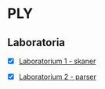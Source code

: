 # PLY

## Laboratoria  
 - [x] [Laboratorium 1 - skaner](../resources/zad1/README.md)  
 - [x] [Laboratorium 2 - parser](../resources/zad2/README.md)  

